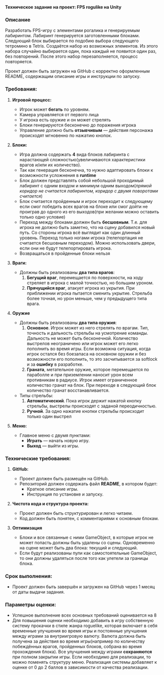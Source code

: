 **Техническое задание на проект: FPS rogulike на Unity**

### Описание
Разработать FPS-игру с элементами рогалика и генерируемым лабиринтом.
Лабиринт генерируется заготовленными блоками. Следующий блок выбирается по подобию выбора следующего тетромино в Tetris. Создаётся набор из возможных элементов. Из этого набора случайно выбирается один, пока каждый не появится один раз, без повторений. После этого набор перезаполняется, процесс повторяется.

Проект должен быть загружен на GitHub с корректно оформленным README, содержащим описание игры и инструкции по запуску.

### Требования:
1. **Игровой процесс:**
   - Игрок может **бегать** по уровням.
   - Камера управляется от первого лица
   - У игрока есть оружие и он может стрелять
   - Блоки генерируются бесконечно до поражения игрока
   - Управление должно быть **отзывчивым** — действия персонажа происходят мгновенно по нажатию кнопок.
   
2. **Блоки:**
   - Игра должна содержать **4** вида блоков лабиринта с нарастающей сложностью(увеличиваются характеристики врагов и/или их количество).
   - Так как генерация бесконечна, то нужно адаптировать блоки к возможности усложнения в **runtime**
   - Блок должен представлять собой небольшой проходимый лабиринт с одним входом и минимум одним выходом(*прямой коридор не считается лабиринтом, коридор с двумя поворотами считается*) 
   - Блок считается пройденным и игрок переходит к следующему если смог победить всех врагов на блоке или смог дойти не проиграв до одного из его выходов(при желании можно оставить только одно условие)
   - Переход между блоками должен быть **бесшовным**. Т.е. для игрока не должно быть заметно, что на сцену добавился новый путь. Со стороны игрока всё выглядит как один длинный уровень. Переход только ногами игрока (телепортация не считается бесшовным переходом). Можно использовать двери, если они не будут телепортировать игрока.
   - Возвращаться в пройденные блоки нельзя
   
3. **Враги:**
   - Должны быть реализованы **два типа врагов**:
     1. **Бегущий враг**, перемещается по поверхности, на ходу стреляет в игрока с малой точностью, но большим уроном.
     2. **Прячущийся враг**, атакует игрока из укрытия. При приближении игрока пытается сменить укрытие. Стрельба более точная, но урон меньше, чем у предыдущего типа врага.

4. **Оружие**
    - Должны быть реализованы **два типа оружия**:
      1. **Основное**. Игрок может из него стрелять по врагам. Тип, точность и дальность стрельбы на усмотрение команды. Дальность не может быть бесконечной. Количество выстрелов неограничено или игрок может его легко пополнить во время игры. Если возможна ситуация, когда игрок остался без боезапаса на основном оружии и без возможности его пополнить, то это засчитывается за softlock и за **ошибку** в разработке. 
      2. **Граната**, метательное оружие, которое перемещается по параболле и при приземлении наносит урон всем противникам в радиусе. Игрок имеет ограниченное количество гранат на блок. При переходе в следующий блок количество гранат восстанавливается.
    - Типы стрельбы:
	  1. **Автоматический**. Пока игрок держит нажатой кнопку стрельбы, выстрелы происходят с заданой переодичностью.
	  2. **Ручной**. За одно нажатие кнопки стрельбы происходит только один выстрел
    
5. **Меню:**
   - Главное меню с двумя пунктами:
     - **Играть** — начать новую игру.
     - **Выход** — выйти из игры.
   

### Технические требования:
1. **GitHub:**
   - Проект должен быть размещён на GitHub.
   - Репозиторий должен содержать файл **README**, в котором будет:
     - Краткое описание игры.
     - Инструкция по установке и запуску.
   
2. **Чистота кода и структура проекта:**
   - Проект должен быть структурирован и легко читаем.
   - Код должен быть понятен, с комментариями к основным блокам.
   
3. **Оптимизация**
   - Блоки и все связанные с ними GameObject, в которые игрок не может попасть должны быть удалены со сцены. Одновременно на сцене может быть два блока: текущий и следующий.
   - Если будут реализованы пули как самостоятельные GameObject, то они должны удаляться после того как улетели за границы блока.

### Срок выполнения:
- Проект должен быть завершён и загружен на GitHub через 1 месяц от даты выдачи задания.

### Параметры оценки:
- Успешное выполнение всех основных требований оценивается на 8
- Для повышения оценки  необходимо добавить в игру собственную систему прокачки в стиле жанра roguelike, которая включает в себя временные улучшения во время игры и постоянные улучшения между играми за внутриигровую валюту. Валюта должна быть получена за действия во время игры(например по количеству побеждённых врагов, пройденных блоков, собрана во время прохождения блока). Все улучшения между играми **сохраняются** при полном закрытии игры. Если необходимо для реализации, то можно поменять структуру меню. Реализация системы добавляет к оценке от 0 до 2 баллов в зависимости от качества реализации.
